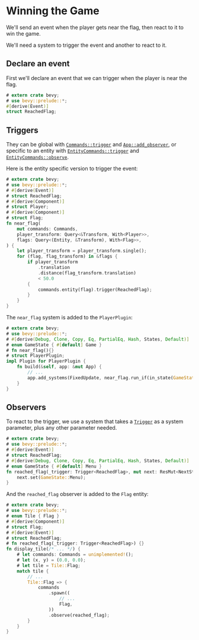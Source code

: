 # Winning the Game

We'll send an event when the player gets near the flag, then react to it to win the game.

We'll need a system to trigger the event and another to react to it.

## Declare an event

First we'll declare an event that we can trigger when the player is near the flag.

```rust
# extern crate bevy;
# use bevy::prelude::*;
#[derive(Event)]
struct ReachedFlag;
```

## Triggers

They can be global with [`Commands::trigger`](https://docs.rs/bevy/0.15.0-rc.2/bevy/ecs/prelude/struct.Commands.html#method.trigger) and [`App::add_observer`](https://docs.rs/bevy/0.15.0-rc.2/bevy/app/struct.App.html#method.add_observer), or specific to an entity with [`EntityCommands::trigger`](https://docs.rs/bevy/0.15.0-rc.2/bevy/ecs/prelude/struct.EntityCommands.html#method.trigger) and [`EntityCommands::observe`](https://docs.rs/bevy/0.15.0-rc.2/bevy/ecs/prelude/struct.EntityCommands.html#method.observe).

Here is the entity specific version to trigger the event:

```rust
# extern crate bevy;
# use bevy::prelude::*;
# #[derive(Event)]
# struct ReachedFlag;
# #[derive(Component)]
# struct Player;
# #[derive(Component)]
# struct Flag;
fn near_flag(
    mut commands: Commands,
    player_transform: Query<&Transform, With<Player>>,
    flags: Query<(Entity, &Transform), With<Flag>>,
) {
    let player_transform = player_transform.single();
    for (flag, flag_transform) in &flags {
        if player_transform
            .translation
            .distance(flag_transform.translation)
            < 50.0
        {
            commands.entity(flag).trigger(ReachedFlag);
        }
    }
}
```

The `near_flag` system is added to the `PlayerPlugin`:

```rust
# extern crate bevy;
# use bevy::prelude::*;
# #[derive(Debug, Clone, Copy, Eq, PartialEq, Hash, States, Default)]
# enum GameState { #[default] Game }
# fn near_flag(){}
# struct PlayerPlugin;
impl Plugin for PlayerPlugin {
    fn build(&self, app: &mut App) {
        // ...
        app.add_systems(FixedUpdate, near_flag.run_if(in_state(GameState::Game)));
    }
}
```

## Observers

To react to the trigger, we use a system that takes a [`Trigger`](https://docs.rs/bevy/0.15.0-rc.2/bevy/ecs/observer/struct.Trigger.html) as a system parameter, plus any other parameter needed.

```rust
# extern crate bevy;
# use bevy::prelude::*;
# #[derive(Event)]
# struct ReachedFlag;
# #[derive(Debug, Clone, Copy, Eq, PartialEq, Hash, States, Default)]
# enum GameState { #[default] Menu }
fn reached_flag(_trigger: Trigger<ReachedFlag>, mut next: ResMut<NextState<GameState>>) {
    next.set(GameState::Menu);
}
```

And the `reached_flag` observer is added to the `Flag` entity:

```rust
# extern crate bevy;
# use bevy::prelude::*;
# enum Tile { Flag }
# #[derive(Component)]
# struct Flag;
# #[derive(Event)]
# struct ReachedFlag;
# fn reached_flag(_trigger: Trigger<ReachedFlag>) {}
fn display_tile(/* ... */) {
    # let commands: Commands = unimplemented!();
    # let (x, y) = (0.0, 0.0);
    # let tile = Tile::Flag;
    match tile {
        // ...
        Tile::Flag => {
            commands
                .spawn((
                    // ...
                    Flag,
                ))
                .observe(reached_flag);
        }
    }
}
```
